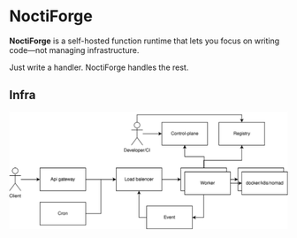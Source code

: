 # NoctiForge

**NoctiForge** is a self-hosted function runtime that lets you focus on writing code—not managing infrastructure.

Just write a handler. NoctiForge handles the rest.
 
## Infra
![noctiforge infra](./assert/InfraDiagram.svg)
